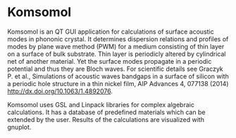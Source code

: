# Komsomol

Komsomol is an QT GUI application for calculations of surface acoustic modes in phononic crystal. It determines dispersion relations and profiles of modes by plane wave method (PWM) for a medium consisting of thin layer on a surface of bulk substrate. Thin layer is periodicly altered by cylindrical net of another material. Yet the surface modes propagate in a periodic potential and thus they are Bloch waves. For scientific details see Graczyk P. et al., Simulations of acoustic waves bandgaps in a surface of silicon with a periodic hole structure in a thin nickel film, AIP Advances 4, 077138 (2014) http://dx.doi.org/10.1063/1.4892076.

Komsomol uses GSL and Linpack libraries for complex algebraic calculations. It has a database of predefined materials which can be extended by the user. Results of the calculations are visualized with gnuplot.
